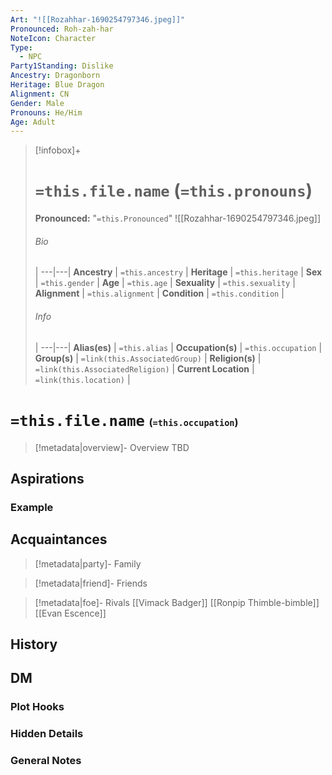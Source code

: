 ```yaml
---
Art: "![[Rozahhar-1690254797346.jpeg]]"
Pronounced: Roh-zah-har
NoteIcon: Character
Type:
  - NPC
Party1Standing: Dislike
Ancestry: Dragonborn
Heritage: Blue Dragon
Alignment: CN
Gender: Male
Pronouns: He/Him
Age: Adult
---
```


> [!infobox]+
> # `=this.file.name` (`=this.pronouns`)
> **Pronounced:**  "`=this.Pronounced`"
> ![[Rozahhar-1690254797346.jpeg]]
> ###### Bio
>  |
> ---|---|
> **Ancestry** | `=this.ancestry` |
> **Heritage** | `=this.heritage` |
> **Sex** | `=this.gender` |
> **Age** | `=this.age` |
> **Sexuality** | `=this.sexuality` |
> **Alignment** | `=this.alignment` |
> **Condition** | `=this.condition` |
> ###### Info
>  |
> ---|---|
> **Alias(es)** | `=this.alias` |
> **Occupation(s)** | `=this.occupation` |
> **Group(s)** | `=link(this.AssociatedGroup)` |
> **Religion(s)** | `=link(this.AssociatedReligion)` |
> **Current Location** | `=link(this.location)` |

# **`=this.file.name`** <span style="font-size: medium">(`=this.occupation`)</span>
> [!metadata|overview]- Overview 
> TBD

## Aspirations
### Example


## Acquaintances
> [!metadata|party]- Family
> 

> [!metadata|friend]- Friends
> 

> [!metadata|foe]- Rivals
> [[Vimack Badger]]
> [[Ronpip Thimble-bimble]]
> [[Evan Escence]]


## History


## DM
### Plot Hooks


### Hidden Details


### General Notes

